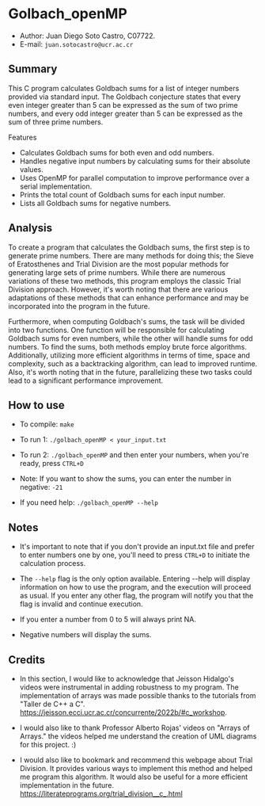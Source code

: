# Golbach_openMP
- Author: Juan Diego Soto Castro, C07722.
- E-mail: ```juan.sotocastro@ucr.ac.cr```

## Summary
This C program calculates Goldbach sums for a list of integer numbers provided via standard input. The Goldbach conjecture states that every even integer greater than 5 can be expressed as the sum of two prime numbers, and every odd integer greater than 5 can be expressed as the sum of three prime numbers.

Features
- Calculates Goldbach sums for both even and odd numbers.
- Handles negative input numbers by calculating sums for their absolute values.
- Uses OpenMP for parallel computation to improve performance over a serial implementation.
- Prints the total count of Goldbach sums for each input number.
- Lists all Goldbach sums for negative numbers.

## Analysis
To create a program that calculates the Goldbach sums, the first step is to generate prime numbers. There are many methods for doing this; the Sieve of Eratosthenes and Trial Division are the most popular methods for generating large sets of prime numbers. While there are numerous variations of these two methods, this program employs the classic Trial Division approach. However, it's worth noting that there are various adaptations of these methods that can enhance performance and may be incorporated into the program in the future.

Furthermore, when computing Goldbach's sums, the task will be divided into two functions. One function will be responsible for calculating Goldbach sums for even numbers, while the other will handle sums for odd numbers. To find the sums, both methods employ brute force algorithms. Additionally, utilizing more efficient algorithms in terms of time, space and complexity, such as a backtracking algorithm, can lead to improved runtime. Also, it's worth noting that in the future, parallelizing these two tasks could lead to a significant performance improvement.

## How to use
- To compile: ```make```

- To run 1: ```./golbach_openMP < your_input.txt```

- To run 2: ```./golbach_openMP``` and then enter your numbers, when you're ready, press ```CTRL+D```

- Note: If you want to show the sums, you can enter the number in negative: ```-21```

- If you need help: ```./golbach_openMP --help```

## Notes
- It's important to note that if you don't provide an input.txt file and prefer to enter numbers one by one, you'll need to press ```CTRL+D``` to initiate the calculation process.

- The ```--help``` flag is the only option available. Entering --help will display information on how to use the program, and the execution will proceed as usual. If you enter any other flag, the program will notify you that the flag is invalid and continue execution.

- If you enter a number from 0 to 5 will always print NA.

- Negative numbers will display the sums.

## Credits
- In this section, I would like to acknowledge that Jeisson Hidalgo's videos were instrumental in adding robustness to my program. The implementation of arrays was made possible thanks to the tutorials from "Taller de C++ a C". https://jeisson.ecci.ucr.ac.cr/concurrente/2022b/#c_workshop. 

- I would also like to thank Professor Alberto Rojas' videos on "Arrays of Arrays." the videos helped me understand the creation of UML diagrams for this project. :)

- I would also like to bookmark and recommend this webpage about Trial Division. It provides various ways to implement this method and helped me program this algorithm. It would also be useful for a more efficient implementation in the future. https://literateprograms.org/trial_division__c_.html